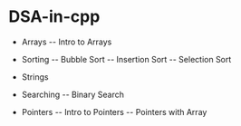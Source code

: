 # DSA-in-cpp

- Arrays
  -- Intro to Arrays

- Sorting
   -- Bubble Sort
   -- Insertion Sort
   -- Selection Sort

- Strings

- Searching
  -- Binary Search

- Pointers
    -- Intro to Pointers
    -- Pointers with Array